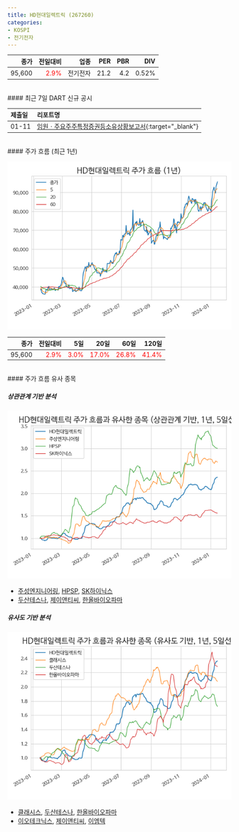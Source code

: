 ```yaml
---
title: HD현대일렉트릭 (267260)
categories:
- KOSPI
- 전기전자
---
```


|**종가**|**전일대비**|**업종**|**PER**|**PBR**|**DIV**|
|-------:|-----------:|-------:|------:|------:|------:|
|95,600|<span style="color: red">2.9%</span>|전기전자|21.2|4.2|0.52%|

<!-- more -->

<br>
#### 최근 7일 DART 신규 공시


|**제출일**|**리포트명**|
|:-----|:-------|
|01-11|[임원ㆍ주요주주특정증권등소유상황보고서](https://dart.fss.or.kr/dsaf001/main.do?rcpNo=20240111000233){:target="_blank"}|

<br>
#### 주가 흐름 (최근 1년)

![267260](/assets/images/stock/267260.png)

|**종가**|**전일대비**|**5일**|**20일**|**60일**|**120일**|
|---:|-------:|--:|---:|---:|----:|
|95,600|<span style="color: red">2.9%</span>|<span style="color: red">3.0%</span>|<span style="color: red">17.0%</span>|<span style="color: red">26.8%</span>|<span style="color: red">41.4%</span>|

<br>
#### 주가 흐름 유사 종목

##### 상관관계 기반 분석

![267260](/assets/images/stock/267260_corr.png)
- [주성엔지니어링](/036930/), [HPSP](/403870/), [SK하이닉스](/000660/)
- [두산테스나](/131970/), [제이앤티씨](/204270/), [한올바이오파마](/009420/)

##### 유사도 기반 분석

![267260](/assets/images/stock/267260_sim.png)
- [클래시스](/214150/), [두산테스나](/131970/), [한올바이오파마](/009420/)
- [이오테크닉스](/039030/), [제이앤티씨](/204270/), [이엠텍](/091120/)